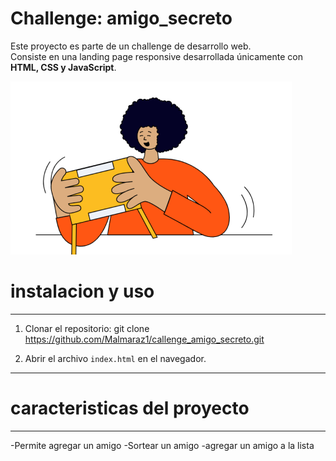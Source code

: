 # Challenge: amigo_secreto
Este proyecto es parte de un challenge de desarrollo web.  
Consiste en una landing page responsive desarrollada únicamente con **HTML, CSS y JavaScript**.

![Vista previa](challenge-amigo-secreto_esp-main/assets/amigo-secreto.png)


# instalacion y uso
---
1. Clonar el repositorio:
   git clone https://github.com/Malmaraz1/callenge_amigo_secreto.git

2. Abrir el archivo `index.html` en el navegador.
---
# caracteristicas del proyecto
---
-Permite agregar un amigo
-Sortear un amigo
-agregar un amigo a la lista

